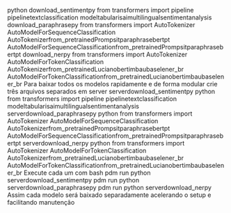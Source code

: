 python
 download_sentimentpy
from transformers import pipeline
pipelinetextclassification modeltabularisaimultilingualsentimentanalysis
 download_paraphrasepy
from transformers import AutoTokenizer AutoModelForSequenceClassification
AutoTokenizerfrom_pretrainedPrompsitparaphrasebertpt
AutoModelForSequenceClassificationfrom_pretrainedPrompsitparaphrasebertpt
 download_nerpy
from transformers import AutoTokenizer AutoModelForTokenClassification
AutoTokenizerfrom_pretrainedLucianobertimbaubaselener_br
AutoModelForTokenClassificationfrom_pretrainedLucianobertimbaubaselener_br
Para baixar todos os modelos rapidamente e de forma modular crie três arquivos separados em server
serverdownload_sentimentpy
python
from transformers import pipeline
pipelinetextclassification modeltabularisaimultilingualsentimentanalysis
serverdownload_paraphrasepy
python
from transformers import AutoTokenizer AutoModelForSequenceClassification
AutoTokenizerfrom_pretrainedPrompsitparaphrasebertpt
AutoModelForSequenceClassificationfrom_pretrainedPrompsitparaphrasebertpt
serverdownload_nerpy
python
from transformers import AutoTokenizer AutoModelForTokenClassification
AutoTokenizerfrom_pretrainedLucianobertimbaubaselener_br
AutoModelForTokenClassificationfrom_pretrainedLucianobertimbaubaselener_br
Execute cada um com
bash
pdm run python serverdownload_sentimentpy
pdm run python serverdownload_paraphrasepy
pdm run python serverdownload_nerpy
Assim cada modelo será baixado separadamente acelerando o setup e facilitando manutenção